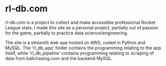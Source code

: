 # rl-db.com

rl-db.com is a project to collect and make accessible professional Rocket League stats. I made this site as a personal project, partially out of passion for the game, partially to practice data science/engineering. 

The site is a streamlit web app hosted on AWS, coded in Python and MySQL. The 'rl_db_app' folder contains the programming relating to the app itself, while 'rl_db_pipeline' contains programming relating to scraping of data from ballchasing.com and the backend MySQL.  

